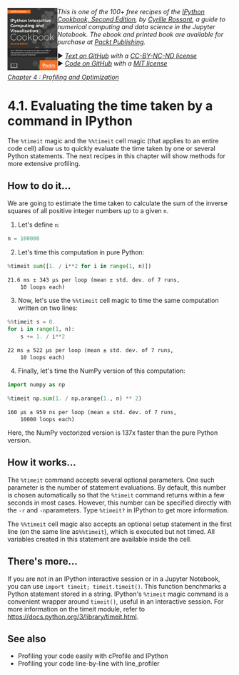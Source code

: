 <a href="https://github.com/ipython-books/cookbook-2nd"><img src="../cover-cookbook-2nd.png" align="left" alt="IPython Cookbook, Second Edition" height="140" /></a> *This is one of the 100+ free recipes of the [IPython Cookbook, Second Edition](https://github.com/ipython-books/cookbook-2nd), by [Cyrille Rossant](http://cyrille.rossant.net), a guide to numerical computing and data science in the Jupyter Notebook. The ebook and printed book are available for purchase at [Packt Publishing](https://www.packtpub.com/big-data-and-business-intelligence/ipython-interactive-computing-and-visualization-cookbook-second-e).*

▶ *[Text on GitHub](https://github.com/ipython-books/cookbook-2nd) with a [CC-BY-NC-ND license](https://creativecommons.org/licenses/by-nc-nd/3.0/us/legalcode)*  
▶ *[Code on GitHub](https://github.com/ipython-books/cookbook-2nd-code) with a [MIT license](https://opensource.org/licenses/MIT)*

[*Chapter 4 : Profiling and Optimization*](./)

# 4.1. Evaluating the time taken by a command in IPython

The `%timeit` magic and the `%%timeit` cell magic (that applies to an entire code cell) allow us to quickly evaluate the time taken by one or several Python statements. The next recipes in this chapter will show methods for more extensive profiling.

## How to do it...

We are going to estimate the time taken to calculate the sum of the inverse squares of all positive integer numbers up to a given `n`.

1. Let's define `n`:

```python
n = 100000
```

2. Let's time this computation in pure Python:

```python
%timeit sum([1. / i**2 for i in range(1, n)])
```

```{output:stdout}
21.6 ms ± 343 µs per loop (mean ± std. dev. of 7 runs,
    10 loops each)
```

3. Now, let's use the `%%timeit` cell magic to time the same computation written on two lines:

```python
%%timeit s = 0.
for i in range(1, n):
    s += 1. / i**2
```

```{output:stdout}
22 ms ± 522 µs per loop (mean ± std. dev. of 7 runs,
    10 loops each)
```

4. Finally, let's time the NumPy version of this computation:

```python
import numpy as np
```

```python
%timeit np.sum(1. / np.arange(1., n) ** 2)
```

```{output:stdout}
160 µs ± 959 ns per loop (mean ± std. dev. of 7 runs,
    10000 loops each)
```

Here, the NumPy vectorized version is 137x faster than the pure Python version.

## How it works...

The `%timeit` command accepts several optional parameters. One such parameter is the number of statement evaluations. By default, this number is chosen automatically so that the `%timeit` command returns within a few seconds in most cases. However, this number can be specified directly with the `-r` and `-n`parameters. Type `%timeit?` in IPython to get more information.

The `%%timeit` cell magic also accepts an optional setup statement in the first line (on the same line as`%%timeit`), which is executed but not timed. All variables created in this statement are available inside the cell.

## There's more...

If you are not in an IPython interactive session or in a Jupyter Notebook, you can use `import timeit; timeit.timeit()`. This function benchmarks a Python statement stored in a string. IPython's `%timeit` magic command is a convenient wrapper around `timeit()`, useful in an interactive session. For more information on the timeit module, refer to https://docs.python.org/3/library/timeit.html.

## See also

* Profiling your code easily with cProfile and IPython
* Profiling your code line-by-line with line_profiler
